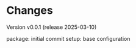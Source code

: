 Changes
=======

Version v0.0.1 (release 2025-03-10)

package: initial commit
setup: base configuration

